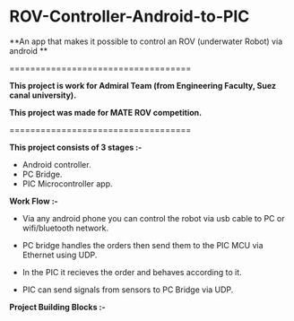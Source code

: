 # ROV-Controller-Android-to-PIC

**An app that makes it possible to control an ROV (underwater Robot) via android **

===================================

**This project is work for Admiral Team (from Engineering Faculty, Suez canal university).**

**This project was made for MATE ROV competition.**

===================================

**This project consists of 3 stages :-**

   - Android controller.
   - PC Bridge.
   - PIC Microcontroller app.

**Work Flow :-**

- Via any android phone you can control the robot via usb cable to PC or wifi/bluetooth network.

- PC bridge handles the orders then send them to the PIC MCU via Ethernet using UDP.

- In the PIC it recieves the order and behaves according to it.

- PIC can send signals from sensors to PC Bridge via UDP.


**Project Building Blocks :-**



